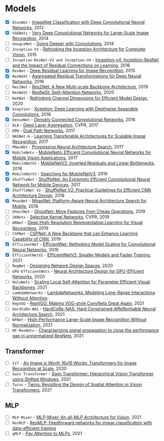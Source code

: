 # Models

- [x] `AlexNet` - [ImageNet Classification with Deep Convolutional Neural Networks](https://papers.nips.cc/paper/2012/file/c399862d3b9d6b76c8436e924a68c45b-Paper.pdf), 2012
- [x] `VGGNets` - [Very Deep Convolutional Networks for Large-Scale Image Recognition](https://arxiv.org/abs/1409.1556), 2014
- [ ] `GoogLeNet` - [Going Deeper with Convolutions](https://arxiv.org/abs/1409.4842), 2014
- [ ] `Inception-V3` - [Rethinking the Inception Architecture for Computer Vision](https://arxiv.org/abs/1512.00567), 2015
- [ ] `Inception-ResNet-V2 and Inception-V4` - [Inception-v4, Inception-ResNet and the Impact of Residual Connections on Learning](https://arxiv.org/abs/1602.07261), 2016
- [x] `ResNet` - [Deep Residual Learning for Image Recognition](https://arxiv.org/abs/1512.03385), 2015
- [x] `ResNeXt` - [Aggregated Residual Transformations for Deep Neural Networks](https://arxiv.org/abs/1611.05431), 2016
- [ ] `Res2Net` - [Res2Net: A New Multi-scale Backbone Architecture](https://arxiv.org/abs/1904.01169), 2019
- [ ] `ResNeSt` - [ResNeSt: Split-Attention Networks](https://arxiv.org/abs/2004.08955), 2020
- [ ] `ReXNet` - [Rethinking Channel Dimensions for Efficient Model Design](https://arxiv.org/abs/2007.00992), 2020
- [x] `Xception` - [Xception: Deep Learning with Depthwise Separable Convolutions](https://arxiv.org/abs/1610.02357), 2016
- [x] `DenseNet` - [Densely Connected Convolutional Networks](https://arxiv.org/abs/1608.06993), 2016
- [ ] `DLA` - [Deep Layer Aggregation](https://arxiv.org/abs/1707.06484), CVPR, 2017
- [ ] `DPN` - [Dual Path Networks](https://arxiv.org/abs/1707.01629), 2017
- [ ] `NASNet-A` - [Learning Transferable Architectures for Scalable Image Recognition](https://arxiv.org/abs/1707.07012), 2017
- [ ] `PNasNet` - [Progressive Neural Architecture Search](https://arxiv.org/abs/1712.00559), 2017
- [x] `MobileNets` - [MobileNets: Efficient Convolutional Neural Networks for Mobile Vision Applications](https://arxiv.org/abs/1704.04861), 2017
- [x] `MobileNetV2` - [MobileNetV2: Inverted Residuals and Linear Bottlenecks](https://arxiv.org/abs/1801.04381), 2018
- [x] `MobileNetV3` - [Searching for MobileNetV3](https://arxiv.org/abs/1905.02244), 2019
- [x] `ShuffleNet` - [ShuffleNet: An Extremely Efficient Convolutional Neural Network for Mobile Devices](https://arxiv.org/abs/1707.01083), 2017
- [x] `ShuffleNet V2` - [ShuffleNet V2: Practical Guidelines for Efficient CNN Architecture Design](https://arxiv.org/abs/1807.11164), 2018
- [x] `MnasNet` - [MnasNet: Platform-Aware Neural Architecture Search for Mobile](https://arxiv.org/abs/1807.11626), 2018
- [ ] `GhostNet` - [GhostNet: More Features from Cheap Operations](https://arxiv.org/abs/1911.11907), 2019
- [ ] `SKNets` - [Selective Kernel Networks](https://arxiv.org/abs/1903.06586), CVPR, 2019
- [ ] `HRNet` - [Deep High-Resolution Representation Learning for Visual Recognition](https://arxiv.org/abs/1908.07919), 2019
- [ ] `CSPNet` - [CSPNet: A New Backbone that can Enhance Learning Capability of CNN](https://arxiv.org/abs/1911.11929), 2019
- [x] `EfficientNet` - [EfficientNet: Rethinking Model Scaling for Convolutional Neural Networks](https://arxiv.org/abs/1905.11946), 2019
- [x] `EfficientNetV2` - [EfficientNetV2: Smaller Models and Faster Training](https://arxiv.org/abs/2104.00298), 2021
- [ ] `RegNet` - [Designing Network Design Spaces](https://arxiv.org/abs/2003.13678), 2020
- [ ] `GPU-EfficientNets` - [Neural Architecture Design for GPU-Efficient Networks](https://arxiv.org/abs/2006.14090), 2020
- [ ] `HaloNets` - [Scaling Local Self-Attention for Parameter Efficient Visual Backbones](https://arxiv.org/abs/2103.12731), 2021
- [ ] `LambdaNetworks` - [LambdaNetworks: Modeling Long-Range Interactions Without Attention](https://arxiv.org/abs/2102.08602)
- [ ] `RepVGG` - [RepVGG: Making VGG-style ConvNets Great Again](https://arxiv.org/abs/2101.03697), 2021
- [ ] `HardCoRe-NAS` - [HardCoRe-NAS: Hard Constrained diffeRentiable Neural Architecture Search](https://arxiv.org/abs/2102.11646), 2021
- [ ] `NFNet` - [High-Performance Large-Scale Image Recognition Without Normalization](https://arxiv.org/abs/2102.06171), 2021
- [ ] `NF-ResNets` - [Characterizing signal propagation to close the performance gap in unnormalized ResNets](https://arxiv.org/abs/2101.08692), 2021

## Transformer

- [ ] `ViT` - [An Image is Worth 16x16 Words: Transformers for Image Recognition at Scale](https://arxiv.org/abs/2010.11929), 2020
- [ ] `Swin Transformer` - [Swin Transformer: Hierarchical Vision Transformer using Shifted Windows](https://arxiv.org/abs/2103.14030), 2021
- [ ] `Twins` - [Twins: Revisiting the Design of Spatial Attention in Vision Transformers](https://arxiv.org/abs/2104.13840), 2021

## MLP

- [ ] `MLP-Mixer` - [MLP-Mixer: An all-MLP Architecture for Vision](https://arxiv.org/abs/2105.01601), 2021
- [ ] `ResMLP` - [ResMLP: Feedforward networks for image classification with data-efficient training](https://arxiv.org/abs/2105.03404)
- [ ] `gMLP` - [Pay Attention to MLPs](https://arxiv.org/abs/2105.08050), 2021